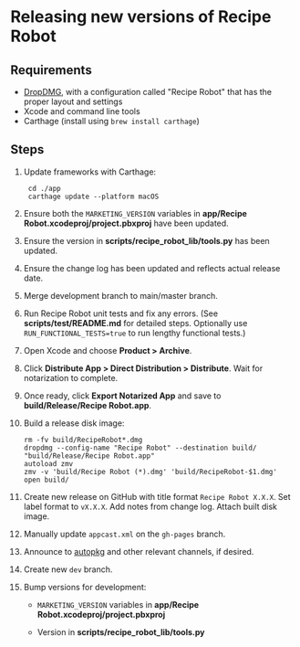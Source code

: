 # Releasing new versions of Recipe Robot

## Requirements

- [DropDMG](https://c-command.com/dropdmg/), with a configuration called "Recipe Robot" that has the proper layout and settings
- Xcode and command line tools
- Carthage (install using `brew install carthage`)

## Steps

1. Update frameworks with Carthage:

        cd ./app
        carthage update --platform macOS

2. Ensure both the `MARKETING_VERSION` variables in __app/Recipe Robot.xcodeproj/project.pbxproj__ have been updated.

3. Ensure the version in __scripts/recipe_robot_lib/tools.py__ has been updated.

4. Ensure the change log has been updated and reflects actual release date.

5. Merge development branch to main/master branch.

6. Run Recipe Robot unit tests and fix any errors. (See __scripts/test/README.md__ for detailed steps. Optionally use `RUN_FUNCTIONAL_TESTS=true` to run lengthy functional tests.)

7. Open Xcode and choose __Product > Archive__.

8. Click __Distribute App > Direct Distribution > Distribute__. Wait for notarization to complete.

9. Once ready, click __Export Notarized App__ and save to __build/Release/Recipe Robot.app__.

10. Build a release disk image:

        rm -fv build/RecipeRobot*.dmg
        dropdmg --config-name "Recipe Robot" --destination build/ "build/Release/Recipe Robot.app"
        autoload zmv
        zmv -v 'build/Recipe Robot (*).dmg' 'build/RecipeRobot-$1.dmg'
        open build/

11. Create new release on GitHub with title format `Recipe Robot X.X.X`. Set label format to `vX.X.X`. Add notes from change log. Attach built disk image.

12. Manually update `appcast.xml` on the `gh-pages` branch.

13. Announce to [autopkg](https://macadmins.slack.com/archives/C056155B4) and other relevant channels, if desired.

14. Create new `dev` branch.

15. Bump versions for development:

    - `MARKETING_VERSION` variables in __app/Recipe Robot.xcodeproj/project.pbxproj__

    - Version in __scripts/recipe_robot_lib/tools.py__

